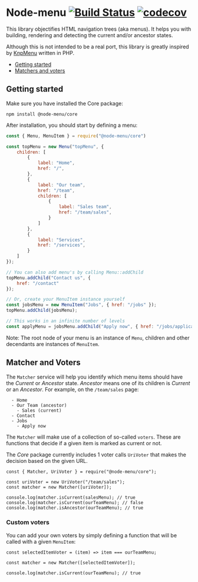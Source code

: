 # Node-menu  [![Build Status](https://travis-ci.org/zimmo-be/node-menu.svg?branch=master)](https://travis-ci.org/zimmo-be/express-openapi-router) [![codecov](https://codecov.io/gh/zimmo-be/express-openapi-router/badge.svg?branch=master)](https://codecov.io/gh/zimmo-be/node-menu?branch=master)

This library objectifies HTML navigation trees (aka menus). It helps you
with building, rendering and detecting the current and/or ancestor states.

Although this is not intended to be a real port, this library is greatly
inspired by [KnpMenu](https://github.com/KnpLabs/KnpMenu/) written in PHP.

* [Getting started](#getting-started)
* [Matchers and voters](#matcher-and-voters)

## Getting started

Make sure you have installed the Core package:

```
npm install @node-menu/core
```

After installation, you should start by defining a menu:

```javascript
const { Menu, MenuItem } = require("@node-menu/core")

const topMenu = new Menu("topMenu", {
    children: [
        {
            label: "Home",
            href: "/",
        },
        {
            label: "Our team",
            href: "/team",
            children: [
                {
                    label: "Sales team",
                    href: "/team/sales",
                }
            ]
        },
        {
            label: "Services",
            href: "/services",
        }
    ]
});

// You can also add menu's by calling Menu::addChild
topMenu.addChild("Contact us", {
    href: "/contact"
});

// Or, create your MenuItem instance yourself
const jobsMenu = new MenuItem("Jobs", { href: "/jobs" });
topMenu.addChild(jobsMenu);

// This works in an infinite number of levels
const applyMenu = jobsMenu.addChild("Apply now", { href: "/jobs/application" });
```

Note: The root node of your menu is an instance of `Menu`,
children and other decendants are instances of `MenuItem`.

## Matcher and Voters

The `Matcher` service will help you identify which menu items should have
the *Current* or *Ancestor* state. *Ancestor* means one of its children
 is *Current* or an *Ancestor*. For example, on the `/team/sales` page:

```
  - Home
  - Our Team (ancestor)
    - Sales (current)
  - Contact
  - Jobs
    - Apply now
```

The `Matcher` will make use of a collection of so-called `voters`. These
are functions that decide if a given item is marked as current or not.

The *Core* package currently includes 1 voter calls `UriVoter` that makes 
the decision based on the given URL.

```
const { Matcher, UriVoter } = require("@node-menu/core");

const uriVoter = new UriVoter("/team/sales");
const matcher = new Matcher([uriVoter]);

console.log(matcher.isCurrent(salesMenu); // true
console.log(matcher.isCurrent(ourTeamMenu); // false
console.log(matcher.isAncestor(ourTeamMenu); // true
```

### Custom voters

You can add your own voters by simply defining a function that will be
called with a given `MenuItem`:

```
const selectedItemVoter = (item) => item === ourTeamMenu;

const matcher = new Matcher([selectedItemVoter]);

console.log(matcher.isCurrent(ourTeamMenu); // true
```

